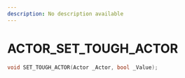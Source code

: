 ```yaml
---
description: No description available 
---
```


# ACTOR\_SET_TOUGH_ACTOR

```cpp
void SET_TOUGH_ACTOR(Actor _Actor, bool _Value);
```